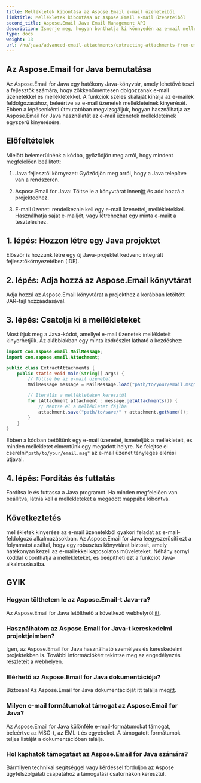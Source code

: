 ```yaml
---
title: Mellékletek kibontása az Aspose.Email e-mail üzeneteiből
linktitle: Mellékletek kibontása az Aspose.Email e-mail üzeneteiből
second_title: Aspose.Email Java Email Management API
description: Ismerje meg, hogyan bonthatja ki könnyedén az e-mail mellékleteket az Aspose.Email for Java segítségével. Lépésről lépésre útmutató Java fejlesztőknek.
type: docs
weight: 13
url: /hu/java/advanced-email-attachments/extracting-attachments-from-email-messages/
---
```


## Az Aspose.Email for Java bemutatása

Az Aspose.Email for Java egy hatékony Java-könyvtár, amely lehetővé teszi a fejlesztők számára, hogy zökkenőmentesen dolgozzanak e-mail üzenetekkel és mellékletekkel. A funkciók széles skáláját kínálja az e-mailek feldolgozásához, beleértve az e-mail üzenetek mellékleteinek kinyerését. Ebben a lépésenkénti útmutatóban megvizsgáljuk, hogyan használhatja az Aspose.Email for Java használatát az e-mail üzenetek mellékleteinek egyszerű kinyerésére.

## Előfeltételek

Mielőtt belemerülnénk a kódba, győződjön meg arról, hogy mindent megfelelően beállított:

1. Java fejlesztői környezet: Győződjön meg arról, hogy a Java telepítve van a rendszeren.

2.  Aspose.Email for Java: Töltse le a könyvtárat innen[itt](https://releases.aspose.com/email/java/) és add hozzá a projektedhez.

3. E-mail üzenet: rendelkeznie kell egy e-mail üzenettel, mellékletekkel. Használhatja saját e-mailjét, vagy létrehozhat egy minta e-mailt a teszteléshez.

## 1. lépés: Hozzon létre egy Java projektet

Először is hozzunk létre egy új Java-projektet kedvenc integrált fejlesztőkörnyezetében (IDE).

## 2. lépés: Adja hozzá az Aspose.Email könyvtárat

Adja hozzá az Aspose.Email könyvtárat a projekthez a korábban letöltött JAR-fájl hozzáadásával.

## 3. lépés: Csatolja ki a mellékleteket

Most írjuk meg a Java-kódot, amellyel e-mail üzenetek mellékleteit kinyerhetjük. Az alábbiakban egy minta kódrészlet látható a kezdéshez:

```java
import com.aspose.email.MailMessage;
import com.aspose.email.Attachment;

public class ExtractAttachments {
    public static void main(String[] args) {
        // Töltse be az e-mail üzenetet
        MailMessage message = MailMessage.load("path/to/your/email.msg");

        // Iterálás a mellékleteken keresztül
        for (Attachment attachment : message.getAttachments()) {
            // Mentse el a mellékletet fájlba
            attachment.save("path/to/save/" + attachment.getName());
        }
    }
}
```

 Ebben a kódban betöltünk egy e-mail üzenetet, ismételjük a mellékleteit, és minden mellékletet elmentünk egy megadott helyre. Ne felejtse el cserélni`"path/to/your/email.msg"` az e-mail üzenet tényleges elérési útjával.

## 4. lépés: Fordítás és futtatás

Fordítsa le és futtassa a Java programot. Ha minden megfelelően van beállítva, látnia kell a mellékleteket a megadott mappába kibontva.

## Következtetés

mellékletek kinyerése az e-mail üzenetekből gyakori feladat az e-mail-feldolgozó alkalmazásokban. Az Aspose.Email for Java leegyszerűsíti ezt a folyamatot azáltal, hogy egy robusztus könyvtárat biztosít, amely hatékonyan kezeli az e-mailekkel kapcsolatos műveleteket. Néhány sornyi kóddal kibonthatja a mellékleteket, és beépítheti ezt a funkciót Java-alkalmazásaiba.

## GYIK

### Hogyan tölthetem le az Aspose.Email-t Java-ra?

 Az Aspose.Email for Java letölthető a következő webhelyről:[itt](https://releases.aspose.com/email/java/).

### Használhatom az Aspose.Email for Java-t kereskedelmi projektjeimben?

Igen, az Aspose.Email for Java használható személyes és kereskedelmi projektekben is. További információkért tekintse meg az engedélyezés részleteit a webhelyen.

### Elérhető az Aspose.Email for Java dokumentációja?

 Biztosan! Az Aspose.Email for Java dokumentációját itt találja meg[itt](https://reference.aspose.com/email/java/).

### Milyen e-mail formátumokat támogat az Aspose.Email for Java?

Az Aspose.Email for Java különféle e-mail-formátumokat támogat, beleértve az MSG-t, az EML-t és egyebeket. A támogatott formátumok teljes listáját a dokumentációban találja.

### Hol kaphatok támogatást az Aspose.Email for Java számára?

Bármilyen technikai segítséggel vagy kérdéssel forduljon az Aspose ügyfélszolgálati csapatához a támogatási csatornákon keresztül.
